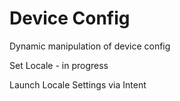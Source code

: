 # Device Config

Dynamic manipulation of device config

Set Locale - in progress

Launch Locale Settings via Intent


